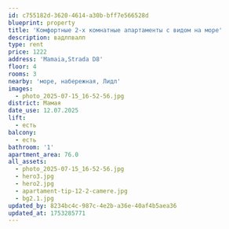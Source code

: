 ```yaml
---
id: c755182d-3620-4614-a30b-bff7e566528d
blueprint: property
title: 'Комфортные 2-х комнатные апартаменты с видом на море'
description: вадлпвалп
type: rent
price: 1222
address: 'Mamaia,Strada D8'
floor: 4
rooms: 3
nearby: 'море, набережная, Лидл'
images:
  - photo_2025-07-15_16-52-56.jpg
district: Мамая
date_use: 12.07.2025
lift:
  - есть
balcony:
  - есть
bathroom: '1'
apartment_area: 76.0
all_assets:
  - photo_2025-07-15_16-52-56.jpg
  - hero3.jpg
  - hero2.jpg
  - apartament-tip-12-2-camere.jpg
  - bg2.1.jpg
updated_by: 8234bc4c-987c-4e2b-a36e-40af4b5aea36
updated_at: 1753285771
---
```

